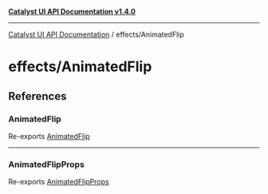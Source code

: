 [**Catalyst UI API Documentation v1.4.0**](../../README.md)

---

[Catalyst UI API Documentation](../../README.md) / effects/AnimatedFlip

# effects/AnimatedFlip

## References

### AnimatedFlip

Re-exports [AnimatedFlip](AnimatedFlip/variables/AnimatedFlip.md)

---

### AnimatedFlipProps

Re-exports [AnimatedFlipProps](AnimatedFlip/interfaces/AnimatedFlipProps.md)
